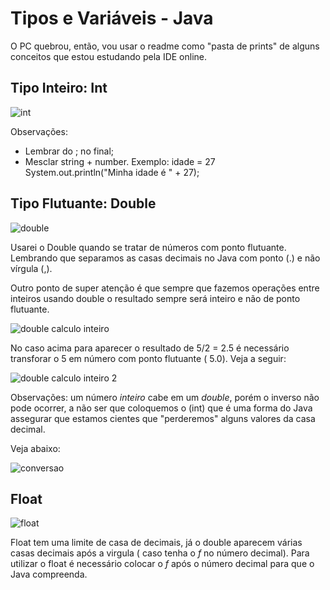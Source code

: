 # Tipos e Variáveis - Java

O PC quebrou, então, vou usar o readme como "pasta de prints" de alguns conceitos que estou estudando pela IDE online. 


## Tipo Inteiro: Int 

![int](https://user-images.githubusercontent.com/69389369/117715207-5ac1ac80-b1ae-11eb-819c-d6a51ed55a97.PNG)

Observações:
- Lembrar do ; no final;
- Mesclar string + number. Exemplo:
 idade = 27
 System.out.println("Minha idade é " + 27);
 
 
 
 ## Tipo Flutuante: Double
 
 ![double](https://user-images.githubusercontent.com/69389369/117715838-31ede700-b1af-11eb-9dc5-7c4962a99b13.PNG)

Usarei o Double quando se tratar de números com ponto flutuante. Lembrando que separamos as casas decimais no Java com ponto (.) e não vírgula (,). 

Outro ponto de super atenção é que sempre que fazemos operações entre inteiros usando double o resultado sempre será inteiro e não de ponto flutuante. 

![double calculo inteiro](https://user-images.githubusercontent.com/69389369/117715996-68c3fd00-b1af-11eb-8627-040fbf0dbfa8.PNG)

No caso acima para aparecer o resultado de 5/2 = 2.5 é necessário transforar o 5 em número com ponto flutuante ( 5.0). Veja a seguir:


![double calculo inteiro 2](https://user-images.githubusercontent.com/69389369/117716132-9741d800-b1af-11eb-9592-79b592e000a6.PNG)

Observações: um número *inteiro* cabe em um *double*, porém o inverso não pode ocorrer, a não ser que coloquemos o (int) que é uma forma do Java assegurar que estamos cientes que "perderemos" alguns valores da casa decimal. 

Veja abaixo:

![conversao](https://user-images.githubusercontent.com/69389369/117716838-7332c680-b1b0-11eb-9966-87ce205d5bd2.PNG)


 ## Float
 
![float](https://user-images.githubusercontent.com/69389369/117743231-c7ec3680-b1dc-11eb-849a-7d0837a6e252.PNG)

Float tem uma limite de casa de decimais, já o double aparecem várias casas decimais após a virgula ( caso tenha o *f* no número decimal). Para utilizar o float é necessário colocar o *f* após o número decimal para que o Java compreenda. 



